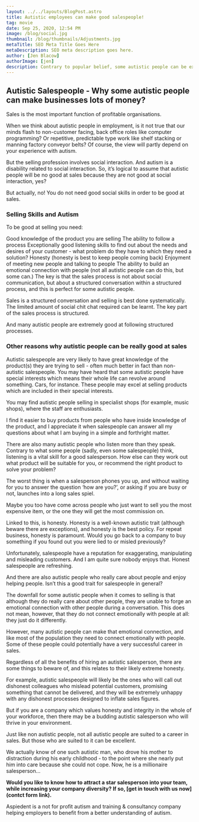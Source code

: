 ```yaml
---
layout: ../../layouts/BlogPost.astro
title: Autistic employees can make good salespeople!
tag: movie
date: Sep 25, 2020, 12:54 PM
image: /blog/social.jpg
thumbnail: /blog/thumbnails/Adjustments.jpg
metaTitle: SEO Meta Title Goes Here
metaDescription: SEO meta description goes here.
author: [Jen Blacow]
authorImage: [jen]
description: Contrary to popular belief, some autistic people can be excellent at selling. This blog explores the how and why around this. 
---
```

## **Autistic Salespeople - Why some autistic people can make businesses lots of money?**

Sales is the most important function of profitable organisations.

When we think about autistic people in employment, is it not true that our minds flash to non-customer facing, back office roles like computer programming? Or repetitive, predictable type work like shelf stacking or manning factory conveyor belts? Of course, the view will partly depend on your experience with autism.

But the selling profession involves social interaction. And autism is a disability related to social interaction. So, it’s logical to assume that autistic people will be no good at sales because they are not good at social interaction, yes?

But actually, no! You do not need good social skills in order to be good at sales.

### **Selling Skills and Autism**
To be good at selling you need:

Good knowledge of the product you are selling
The ability to follow a process
Exceptionally good listening skills to find out about the needs and desires of your customer - what problem do they have to which they need a solution?
Honesty (honesty is best to keep people coming back)
Enjoyment of meeting new people and talking to people
The ability to build an emotional connection with people (not all autistic people can do this, but some can.)
The key is that the sales process is not about social communication, but about a structured conversation within a structured process, and this is perfect for some autistic people.

Sales is a structured conversation and selling is best done systematically. The limited amount of social chit chat required can be learnt. The key part of the sales process is structured.

And many autistic people are extremely good at following structured processes.

### **Other reasons why autistic people can be really good at sales**
 Autistic salespeople are very likely to have great knowledge of the product(s) they are trying to sell - often much better in fact than non-autistic salespeople. You may have heard that some autistic people have special interests which means their whole life can revolve around something. Cars, for instance. These people may excel at selling products which are included in their special interests.

You may find autistic people selling in specialist shops (for example, music shops), where the staff are enthusiasts.

I find it easier to buy products from people who have inside knowledge of the product, and I appreciate it when salespeople can answer all my questions about what I am buying in a simple and forthright matter.

 There are also many autistic people who listen more than they speak. Contrary to what some people (sadly, even some salespeople) think, listening is a vital skill for a good salesperson. How else can they work out what product will be suitable for you, or recommend the right product to solve your problem?

The worst thing is when a salesperson phones you up, and without waiting for you to answer the question ‘how are you?’, or asking if you are busy or not, launches into a long sales spiel.

Maybe you too have come across people who just want to sell you the most expensive item, or the one they will get the most commission on.

Linked to this, is honesty. Honesty is a well-known autistic trait (although beware there are exceptions), and honesty is the best policy. For repeat business, honesty is paramount. Would you go back to a company to buy something if you found out you were lied to or misled previously?

Unfortunately, salespeople have a reputation for exaggerating, manipulating and misleading customers. And I am quite sure nobody enjoys that. Honest salespeople are refreshing.

And there are also autistic people who really care about people and enjoy helping people. Isn’t this a good trait for salespeople in general?

The downfall for some autistic people when it comes to selling is that although they do really care about other people, they are unable to forge an emotional connection with other people during a conversation. This does not mean, however, that they do not connect emotionally with people at all: they just do it differently.

However, many autistic people can make that emotional connection, and like most of the population they need to connect emotionally with people. Some of these people could potentially have a very successful career in sales.

Regardless of all the benefits of hiring an autistic salesperson, there are some things to beware of, and this relates to their likely extreme honesty.

For example, autistic salespeople will likely be the ones who will call out dishonest colleagues who mislead potential customers, promising something that cannot be delivered, and they will be extremely unhappy with any dishonest processes designed to inflate sales figures.

But if you are a company which values honesty and integrity in the whole of your workforce, then there may be a budding autistic salesperson who will thrive in your environment.

Just like non autistic people, not all autistic people are suited to a career in sales. But those who are suited to it can be excellent.

We actually know of one such autistic man, who drove his mother to distraction during his early childhood - to the point where she nearly put him into care because she could not cope. Now, he is a millionaire salesperson…

**Would you like to know how to attract a star salesperson into your team, while increasing your company diversity? If so, [get in touch with us now](contct form link).**

Aspiedent is a not for profit autism and training & consultancy company helping employers to benefit from a better understanding of autism.